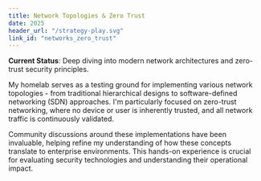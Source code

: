 ```yaml
---
title: Network Topologies & Zero Trust
date: 2025
header_url: "/strategy-play.svg"
link_id: "networks_zero_trust"
---
```


**Current Status**: Deep diving into modern network architectures and zero-trust security principles.

My homelab serves as a testing ground for implementing various network topologies - from traditional hierarchical designs to software-defined networking (SDN) approaches. I'm particularly focused on zero-trust networking, where no device or user is inherently trusted, and all network traffic is continuously validated.

Community discussions around these implementations have been invaluable, helping refine my understanding of how these concepts translate to enterprise environments. This hands-on experience is crucial for evaluating security technologies and understanding their operational impact.
